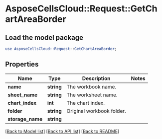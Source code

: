 # AsposeCellsCloud::Request::GetChartAreaBorder 

## Load the model package
```perl
use AsposeCellsCloud::Request::GetChartAreaBorder;
```

## Properties
Name | Type | Description | Notes
------------ | ------------- | ------------- | -------------
**name** | **string** | The workbook name. |
**sheet_name** | **string** | The worksheet name. |
**chart_index** | **int** | The chart index. |
**folder** | **string** | Original workbook folder. |
**storage_name** | **string** |  |  

[[Back to Model list]](../README.md#documentation-for-requests) [[Back to API list]](../README.md#documentation-for-api-endpoints) [[Back to README]](../README.md)

